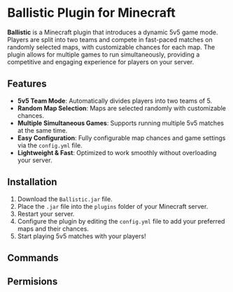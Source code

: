 # Ballistic Plugin for Minecraft

**Ballistic** is a Minecraft plugin that introduces a dynamic 5v5 game mode. Players are split into two teams and compete in fast-paced matches on randomly selected maps, with customizable chances for each map. The plugin allows for multiple games to run simultaneously, providing a competitive and engaging experience for players on your server.

## Features

- **5v5 Team Mode**: Automatically divides players into two teams of 5.
- **Random Map Selection**: Maps are selected randomly with customizable chances.
- **Multiple Simultaneous Games**: Supports running multiple 5v5 matches at the same time.
- **Easy Configuration**: Fully configurable map chances and game settings via the `config.yml` file.
- **Lightweight & Fast**: Optimized to work smoothly without overloading your server.

## Installation

1. Download the `Ballistic.jar` file.
2. Place the `.jar` file into the `plugins` folder of your Minecraft server.
3. Restart your server.
4. Configure the plugin by editing the `config.yml` file to add your preferred maps and their chances.
5. Start playing 5v5 matches with your players!

## Commands

## Permisions
